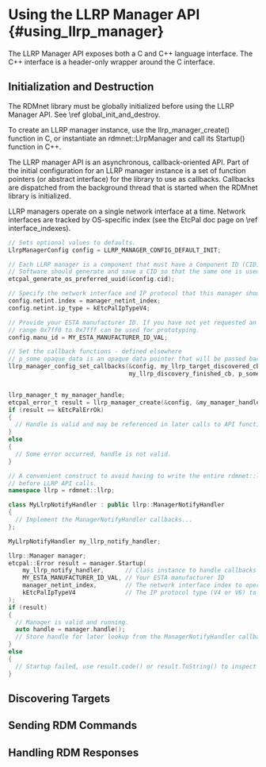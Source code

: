 # Using the LLRP Manager API                                                  {#using_llrp_manager}

The LLRP Manager API exposes both a C and C++ language interface. The C++ interface is a
header-only wrapper around the C interface.

<!-- LANGUAGE_SELECTOR -->

## Initialization and Destruction

The RDMnet library must be globally initialized before using the LLRP Manager API. See
\ref global_init_and_destroy.

To create an LLRP manager instance, use the llrp_manager_create() function in C, or instantiate an
rdmnet::LlrpManager and call its Startup() function in C++.

The LLRP manager API is an asynchronous, callback-oriented API. Part of the initial configuration
for an LLRP manager instance is a set of function pointers (or abstract interface) for the library
to use as callbacks. Callbacks are dispatched from the background thread that is started when the
RDMnet library is initialized.

LLRP managers operate on a single network interface at a time. Network interfaces are tracked by
OS-specific index (see the EtcPal doc page on \ref interface_indexes).

<!-- CODE_BLOCK_START -->
```c
// Sets optional values to defaults. 
LlrpManagerConfig config = LLRP_MANAGER_CONFIG_DEFAULT_INIT;

// Each LLRP manager is a component that must have a Component ID (CID), which is simply a UUID.
// Software should generate and save a CID so that the same one is used on each run of the software.
etcpal_generate_os_preferred_uuid(&config.cid);

// Specify the network interface and IP protocol that this manager should operate on.
config.netint.index = manager_netint_index;
config.netint.ip_type = kEtcPalIpTypeV4;

// Provide your ESTA manufacturer ID. If you have not yet requested an ESTA manufacturer ID, the
// range 0x7ff0 to 0x7fff can be used for prototyping.
config.manu_id = MY_ESTA_MANUFACTURER_ID_VAL;

// Set the callback functions - defined elsewhere
// p_some_opaque_data is an opaque data pointer that will be passed back to each callback function
llrp_manager_config_set_callbacks(&config, my_llrp_target_discovered_cb, my_llrp_rdm_response_received_cb,
                                  my_llrp_discovery_finished_cb, p_some_opaque_data);


llrp_manager_t my_manager_handle;
etcpal_error_t result = llrp_manager_create(&config, &my_manager_handle);
if (result == kEtcPalErrOk)
{
  // Handle is valid and may be referenced in later calls to API functions.
}
else
{
  // Some error occurred, handle is not valid.
}
```
<!-- CODE_BLOCK_MID -->
```cpp
// A convenient construct to avoid having to write the entire rdmnet::llrp:: namespace prefix
// before LLRP API calls.
namespace llrp = rdmnet::llrp;

class MyLlrpNotifyHandler : public llrp::ManagerNotifyHandler
{
  // Implement the ManagerNotifyHandler callbacks...
};

MyLlrpNotifyHandler my_llrp_notify_handler;

llrp::Manager manager;
etcpal::Error result = manager.Startup(
    my_llrp_notify_handler,      // Class instance to handle callbacks
    MY_ESTA_MANUFACTURER_ID_VAL, // Your ESTA manufacturer ID
    manager_netint_index,        // The network interface index to operate on
    kEtcPalIpTypeV4              // The IP protocol type (V4 or V6) to use on the network interface
);
if (result)
{
  // Manager is valid and running.
  auto handle = manager.handle();
  // Store handle for later lookup from the ManagerNotifyHandler callback functions.
}
else
{
  // Startup failed, use result.code() or result.ToString() to inspect details
}
```
<!-- CODE_BLOCK_END -->

## Discovering Targets

## Sending RDM Commands

## Handling RDM Responses
